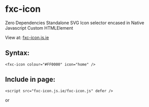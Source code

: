 # fxc-icon

Zero Dependencies Standalone SVG Icon selector encased in Native Javascript Custom HTMLElement

View at: <a href="https://fxc-icon.js.ie" target="_blank">fxc-icon.js.ie</a>

## Syntax:
    <fxc-icon colour="#FF0000" icon="home" />

## Include in page:
    <script src="fxc-icon.js.ie/fxc-icon.js" defer />
or
    <script src="fxc-icon.js.ie/fxc-icon.js" type="module" />

icons:
 - camera
 - chat
 - computer
 - envelope
 - group
 - home
 - identification
 - inbox
 - incoming
 - location
 - message
 - phone
 - profile
 - say
 - search
 - send
 - tablet
 - target
 - video

